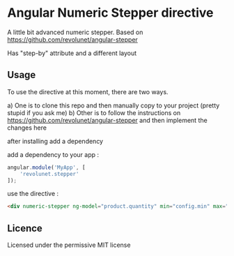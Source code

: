 # Angular Numeric Stepper directive

A little bit advanced numeric stepper. Based on https://github.com/revolunet/angular-stepper

Has "step-by" attribute and a different layout

## Usage

To use the directive at this moment, there are two ways.

a) One is to clone this repo and then manually copy to your project (pretty stupid if you ask me)
b) Other is to follow the instructions on https://github.com/revolunet/angular-stepper
    and then implement the changes here

after installing add a dependency

add a dependency to your app :
```javascript
angular.module('MyApp', [
    'revolunet.stepper'
]);
```
use the directive :
```html
<div numeric-stepper ng-model="product.quantity" min="config.min" max="config.max" step-by="config.stepBy"></div>
```

## Licence
Licensed under the permissive MIT license

